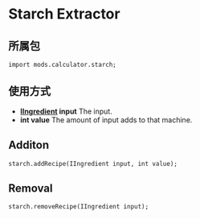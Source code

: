 # Starch Extractor

## 所属包
```zenscript
import mods.calculator.starch;
```

## 使用方式

- **[IIngredient](/Vanilla/Variable_Types/IIngredient/) input** The input.
- **int value** The amount of input adds to that machine.


## Additon
```zenscript
starch.addRecipe(IIngredient input, int value);
```

## Removal
```zenscript
starch.removeRecipe(IIngredient input);
```